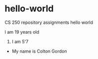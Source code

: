# hello-world
CS 250 repository assignments hello world

I am 19 years old
1. I am 5'7
* My name is Colton Gordon
